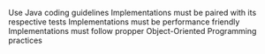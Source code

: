 Use Java coding guidelines
Implementations must be paired with its respective tests
Implementations must be performance friendly
Implementations must follow propper Object-Oriented Programming practices
